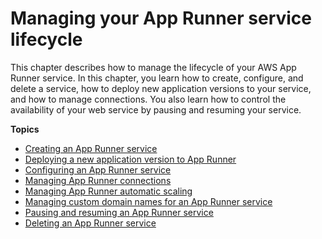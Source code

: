 # Managing your App Runner service lifecycle<a name="manage"></a>

This chapter describes how to manage the lifecycle of your AWS App Runner service\. In this chapter, you learn how to create, configure, and delete a service, how to deploy new application versions to your service, and how to manage connections\. You also learn how to control the availability of your web service by pausing and resuming your service\.

**Topics**
+ [Creating an App Runner service](manage-create.md)
+ [Deploying a new application version to App Runner](manage-deploy.md)
+ [Configuring an App Runner service](manage-configure.md)
+ [Managing App Runner connections](manage-connections.md)
+ [Managing App Runner automatic scaling](manage-autoscaling.md)
+ [Managing custom domain names for an App Runner service](manage-custom-domains.md)
+ [Pausing and resuming an App Runner service](manage-pause.md)
+ [Deleting an App Runner service](manage-delete.md)